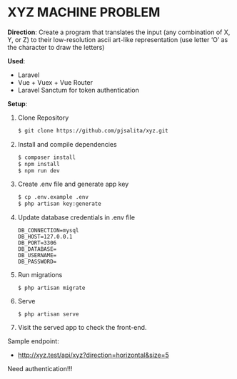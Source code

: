 # XYZ MACHINE PROBLEM

**Direction**: Create a program that translates the input (any combination of X, Y, or Z) to their low-resolution ascii art-like representation (use letter ‘O’ as the character to draw the letters)

**Used**:
- Laravel
- Vue + Vuex + Vue Router
- Laravel Sanctum for token authentication

**Setup**:
1. Clone Repository
    ```sh
    $ git clone https://github.com/pjsalita/xyz.git
    ```
2. Install and compile dependencies
    ```sh
    $ composer install
    $ npm install
    $ npm run dev
    ```
3. Create .env file and generate app key
    ```sh
    $ cp .env.example .env
    $ php artisan key:generate
    ```
4. Update database credentials in .env file
    ```
    DB_CONNECTION=mysql
    DB_HOST=127.0.0.1
    DB_PORT=3306
    DB_DATABASE=
    DB_USERNAME=
    DB_PASSWORD=
    ```
5. Run migrations
    ```
    $ php artisan migrate
    ```
6. Serve
    ```
    $ php artisan serve
    ```
7. Visit the served app to check the front-end.

Sample endpoint:
- http://xyz.test/api/xyz?direction=horizontal&size=5

Need authentication!!!
